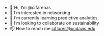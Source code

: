 - 👋 Hi, I’m @cifarenas
- 👀 I’m interested in networking
- 🌱 I’m currently learning predictive analytics 
- 💞️ I’m looking to collaborate on sustainability
- 📫 How to reach me ciflores@ucdavis.edu

<!---
cifarenas/cifarenas is a ✨ special ✨ repository because its `README.md` (this file) appears on your GitHub profile.
You can click the Preview link to take a look at your changes.
--->
